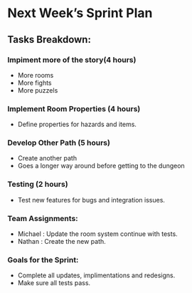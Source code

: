 # Next Week’s Sprint Plan
## Tasks Breakdown:

### Impiment more of the story(4 hours)
- More rooms
- More fights
- More puzzels


### Implement Room Properties (4 hours)
- Define properties for hazards and items.

### Develop Other Path (5 hours)
- Create another path
- Goes a longer way around before getting to the dungeon


### Testing (2 hours)
- Test new features for bugs and integration issues.


### Team Assignments:
- Michael : Update the room system continue with tests.
- Nathan  : Create the new path.



### Goals for the Sprint:
- Complete all updates, implimentations and redesigns.
- Make sure all tests pass.
